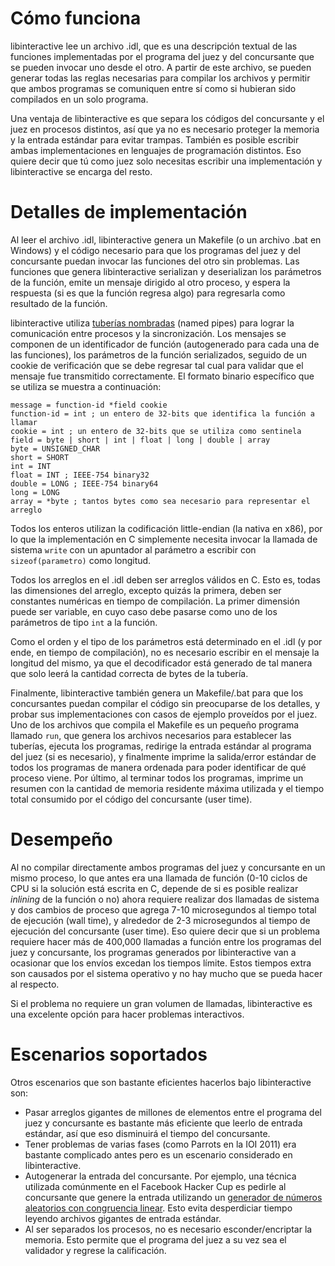 # Cómo funciona

libinteractive lee un archivo .idl, que es una descripción textual de las
funciones implementadas por el programa del juez y del concursante que se
pueden invocar uno desde el otro. A partir de este archivo, se pueden generar
todas las reglas necesarias para compilar los archivos y permitir que ambos
programas se comuniquen entre sí como si hubieran sido compilados en un solo
programa.

Una ventaja de libinteractive es que separa los códigos del concursante y el
juez en procesos distintos, así que ya no es necesario proteger la memoria
y la entrada estándar para evitar trampas. También es posible escribir ambas
implementaciones en lenguajes de programación distintos. Eso quiere decir que
tú como juez solo necesitas escribir una implementación y libinteractive se
encarga del resto.

# Detalles de implementación

Al leer el archivo .idl, libinteractive genera un Makefile (o un archivo .bat
en Windows) y el código necesario para que los programas del juez y del
concursante puedan invocar las funciones del otro sin problemas. Las funciones
que genera libinteractive serializan y deserializan los parámetros de la
función, emite un mensaje dirigido al otro proceso, y espera la respuesta (si
es que la función regresa algo) para regresarla como resultado de la función.

libinteractive utiliza [tuberías nombradas](http://es.wikipedia.org/wiki/Tuber%C3%ADa_(inform%C3%A1tica))
(named pipes) para lograr la comunicación entre procesos y la sincronización.
Los mensajes se componen de un identificador de función (autogenerado para cada
una de las funciones), los parámetros de la función serializados, seguido de un
cookie de verificación que se debe regresar tal cual para validar que el
mensaje fue transmitido correctamente. El formato binario específico que se
utiliza se muestra a continuación:

	message = function-id *field cookie
	function-id = int ; un entero de 32-bits que identifica la función a llamar
	cookie = int ; un entero de 32-bits que se utiliza como sentinela
	field = byte | short | int | float | long | double | array
	byte = UNSIGNED_CHAR
	short = SHORT
	int = INT
	float = INT ; IEEE-754 binary32
	double = LONG ; IEEE-754 binary64
	long = LONG
	array = *byte ; tantos bytes como sea necesario para representar el arreglo

Todos los enteros utilizan la codificación little-endian (la nativa en x86),
por lo que la implementación en C simplemente necesita invocar la llamada de
sistema `write` con un apuntador al parámetro a escribir con
`sizeof(parametro)` como longitud.

Todos los arreglos en el .idl deben ser arreglos válidos en C. Esto es, todas
las dimensiones del arreglo, excepto quizás la primera, deben ser constantes
numéricas en tiempo de compilación. La primer dimensión puede ser variable, en
cuyo caso debe pasarse como uno de los parámetros de tipo `int` a la función.

Como el orden y el tipo de los parámetros está determinado en el .idl (y por
ende, en tiempo de compilación), no es necesario escribir en el mensaje la
longitud del mismo, ya que el decodificador está generado de tal manera que
solo leerá la cantidad correcta de bytes de la tubería.

Finalmente, libinteractive también genera un Makefile/.bat para que los
concursantes puedan compilar el código sin preocuparse de los detalles, y
probar sus implementaciones con casos de ejemplo proveídos por el juez.
Uno de los archivos que compila el Makefile es un pequeño programa llamado
`run`, que genera los archivos necesarios para establecer las tuberías, ejecuta
los programas, redirige la entrada estándar al programa del juez (si es
necesario), y finalmente imprime la salida/error estándar de todos los
programas de manera ordenada para poder identificar de qué proceso viene.
Por último, al terminar todos los programas, imprime un resumen con la
cantidad de memoria residente máxima utilizada y el tiempo total consumido
por el código del concursante (user time).

# Desempeño

Al no compilar directamente ambos programas del juez y concursante en un mismo
proceso, lo que antes era una llamada de función (0-10 ciclos de CPU si la
solución está escrita en C, depende de si es posible realizar _inlining_ de la
función o no) ahora requiere realizar dos llamadas de sistema y dos cambios de
proceso que agrega 7-10 microsegundos al tiempo total de ejecución (wall time),
y alrededor de 2-3 microsegundos al tiempo de ejecución del concursante (user
time). Eso quiere decir que si un problema requiere hacer más de 400,000
llamadas a función entre los programas del juez y concursante, los programas
generados por libinteractive van a ocasionar que los envíos excedan los tiempos
límite. Estos tiempos extra son causados por el sistema operativo y no hay mucho
que se pueda hacer al respecto.

Si el problema no requiere un gran volumen de llamadas, libinteractive es una
excelente opción para hacer problemas interactivos.

# Escenarios soportados

Otros escenarios que son bastante eficientes hacerlos bajo libinteractive son:

* Pasar arreglos gigantes de millones de elementos entre el programa del juez y
	concursante es bastante más eficiente que leerlo de entrada estándar, así que
	eso disminuirá el tiempo del concursante.
* Tener problemas de varias fases (como Parrots en la IOI 2011) era bastante
  complicado antes pero es un escenario considerado en libinteractive.
* Autogenerar la entrada del concursante. Por ejemplo, una técnica utilizada
	comúnmente en el Facebook Hacker Cup es pedirle al concursante que genere la
	entrada utilizando un [generador de números aleatorios con congruencia linear](http://en.wikipedia.org/wiki/Linear_congruential_generator).
	Esto evita desperdiciar tiempo leyendo archivos gigantes de entrada estándar.
* Al ser separados los procesos, no es necesario esconder/encriptar la memoria.
  Esto permite que el programa del juez a su vez sea el validador y regrese la
	calificación.
